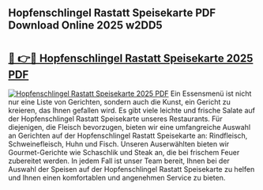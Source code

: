 ## Hopfenschlingel Rastatt Speisekarte PDF Download Online 2025 w2DD5

# <h2><a href="http://gc90sf.nevu.top/?p=Hopfenschlingel+Rastatt+Speisekarte">🔗 👉🔴 Hopfenschlingel Rastatt Speisekarte 2025 PDF</a></h2>

[![Hopfenschlingel Rastatt Speisekarte 2025 PDF](https://i.imgur.com/dBaPXMq.png)](http://gc90sf.nevu.top/?p=Hopfenschlingel+Rastatt+Speisekarte)
Ein Essensmenü ist nicht nur eine Liste von Gerichten, sondern auch die Kunst, ein Gericht zu kreieren, das Ihnen gefallen wird. Es gibt viele leichte und frische Salate auf der Hopfenschlingel Rastatt Speisekarte unseres Restaurants. Für diejenigen, die Fleisch bevorzugen, bieten wir eine umfangreiche Auswahl an Gerichten auf der Hopfenschlingel Rastatt Speisekarte an: Rindfleisch, Schweinefleisch, Huhn und Fisch. Unseren Auserwählten bieten wir Gourmet-Gerichte wie Schaschlik und Steak an, die bei frischem Feuer zubereitet werden. In jedem Fall ist unser Team bereit, Ihnen bei der Auswahl der Speisen auf der Hopfenschlingel Rastatt Speisekarte zu helfen und Ihnen einen komfortablen und angenehmen Service zu bieten.
